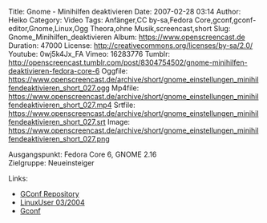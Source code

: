 Title: Gnome - Minihilfen deaktivieren
Date: 2007-02-28 03:14
Author: Heiko
Category: Video
Tags: Anfänger,CC by-sa,Fedora Core,gconf,gconf-editor,Gnome,Linux,Ogg Theora,ohne Musik,screencast,short
Slug: Gnome_Minihilfen_deaktivieren
Album: https://www.openscreencast.de
Duration: 47000
License: http://creativecommons.org/licenses/by-sa/2.0/
Youtube: 0wj5k4Jx_FA
Vimeo: 16283776
Tumblr: http://openscreencast.tumblr.com/post/8304754502/gnome-minihilfen-deaktivieren-fedora-core-6
Oggfile: https://www.openscreencast.de/archive/short/gnome_einstellungen_minihilfendeaktivieren_short_027.ogg
Mp4file: https://www.openscreencast.de/archive/short/gnome_einstellungen_minihilfendeaktivieren_short_027.mp4
Srtfile: https://www.openscreencast.de/archive/short/gnome_einstellungen_minihilfendeaktivieren_short_027.srt
Image: https://www.openscreencast.de/archive/short/gnome_einstellungen_minihilfendeaktivieren_short_027.png

Ausgangspunkt: Fedora Core 6, GNOME 2.16  
Zielgruppe: Neueinsteiger  

Links:

  * [GConf Repository](http://www.gnome.org/learn/admin-guide/latest/gconf-24.html)
  * [LinuxUser 03/2004](http://www.linux-user.de/ausgabe/2004/03/028-gconf/index.html)
  * [Gconf](http://en.wikipedia.org/wiki/Gconf)

